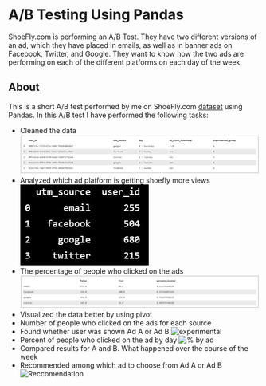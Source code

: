 # A/B Testing Using Pandas

ShoeFly.com is performing an A/B Test. They have two different versions of an ad, which they have placed in emails, as well as in banner ads on Facebook, Twitter, and Google. They want to know how the two ads are performing on each of the different platforms on each day of the week.

## About

This is a short A/B test performed by me on ShoeFly.com [dataset](https://github.com/Gonnuru/A-B_Testing_Pandas/blob/master/ad_clicks.csv) using Pandas. In this A/B test I have performed the following tasks:
- Cleaned the data ![Data](https://github.com/Gonnuru/A-B_Testing_Pandas/blob/master/output_images/data.jpg)
- Analyzed which ad platform is getting shoefly more views 
![Ad Platform Analysis](https://github.com/Gonnuru/A-B_Testing_Pandas/blob/master/output_images/ad_platform_analysis.jpg)
- The percentage of people who clicked on the ads ![percentage](https://github.com/Gonnuru/A-B_Testing_Pandas/blob/master/output_images/percentage.jpg)
- Visualized the data better by using pivot 
- Number of people who clicked on the ads for each source 
- Found whether user was shown Ad A or Ad B ![experimental]()
- Percent of people who clicked on the ad by day ![% by ad]()
- Compared results for A and B. What happened over the course of the week
- Recommended among which ad to choose from Ad A or Ad B ![Reccomendation]()
